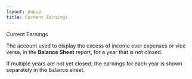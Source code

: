 ```yaml
---
layout: popup
title: Current Earnings
---
```



Current Earnings


The account used to display the excess of income over expenses or vice  versa, in the **Balance Sheet** report,  for a year that is not closed.


If multiple years are not yet closed, the earnings for each year is  shown separately in the balance sheet.
